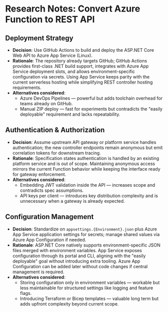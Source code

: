 # Research Notes: Convert Azure Function to REST API

## Deployment Strategy

- **Decision**: Use GitHub Actions to build and deploy the ASP.NET Core Web API to Azure App Service (Linux).
- **Rationale**: The repository already targets GitHub; GitHub Actions provides first-class .NET build support, integrates with Azure App Service deployment slots, and allows environment-specific configuration via secrets. Using App Service keeps parity with the current serverless hosting while simplifying REST controller hosting requirements.
- **Alternatives considered**:
  - Azure DevOps Pipelines — powerful but adds toolchain overhead for teams already on GitHub.
  - Manual ZIP deploy — fast for experiments but contradicts the "easily deployable" requirement and lacks repeatability.

## Authentication & Authorization

- **Decision**: Assume upstream API gateway or platform service handles authentication; the new controller endpoints remain anonymous but emit correlation tokens for downstream tracing.
- **Rationale**: Specification states authentication is handled by an existing platform service and is out of scope. Maintaining anonymous access mirrors the current Function behavior while keeping the interface ready for gateway enforcement.
- **Alternatives considered**:
  - Embedding JWT validation inside the API — increases scope and contradicts spec assumptions.
  - API keys per client — introduces key distribution complexity and is unnecessary when a gateway is already expected.

## Configuration Management

- **Decision**: Standardize on `appsettings.{Environment}.json` plus Azure App Service application settings for secrets; manage shared values via Azure App Configuration if needed.
- **Rationale**: ASP.NET Core natively supports environment-specific JSON files merged with environment variables. App Service exposes configuration through its portal and CLI, aligning with the "easily deployable" goal without introducing extra tooling. Azure App Configuration can be added later without code changes if central management is required.
- **Alternatives considered**:
  - Storing configuration only in environment variables — workable but less maintainable for structured settings like logging and feature flags.
  - Introducing Terraform or Bicep templates — valuable long term but adds upfront complexity beyond current scope.
